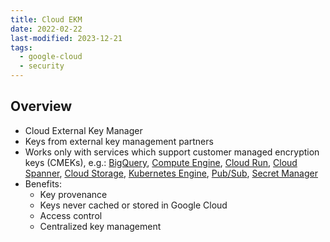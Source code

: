 ```yaml
---
title: Cloud EKM
date: 2022-02-22
last-modified: 2023-12-21
tags:
  - google-cloud
  - security
---
```


## Overview

- Cloud External Key Manager
- Keys from external key management partners
- Works only with services which support customer managed encryption keys (CMEKs), e.g.: [BigQuery](notes/BigQuery.md), [Compute Engine](notes/Compute%20Engine.md), [Cloud Run](notes/Cloud%20Run.md), [Cloud Spanner](notes/Cloud%20Spanner.md), [Cloud Storage](notes/Cloud%20Storage.md), [Kubernetes Engine](notes/Kubernetes%20Engine%20(GKE).md), [Pub/Sub](notes/Pub%20Sub.md), [Secret Manager](notes/Secret%20Manager.md)
- Benefits:
	- Key provenance
	- Keys never cached or stored in Google Cloud
	- Access control
	- Centralized key management
